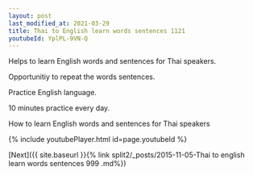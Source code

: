 ```yaml
---
layout: post
last_modified_at: 2021-03-29
title: Thai to English learn words sentences 1121 
youtubeId: YplPL-9VN-Q
---
```

 
 
Helps to learn English words and sentences for Thai speakers.

Opportunitiy to repeat the words sentences. 

Practice English language. 
 
10 minutes practice every day. 
 
How to learn English words and sentences for Thai speakers 
 
{% include youtubePlayer.html id=page.youtubeId %}
 
 
[Next]({{ site.baseurl }}{% link  split2/_posts/2015-11-05-Thai to english learn words sentences 999 .md%})
 
